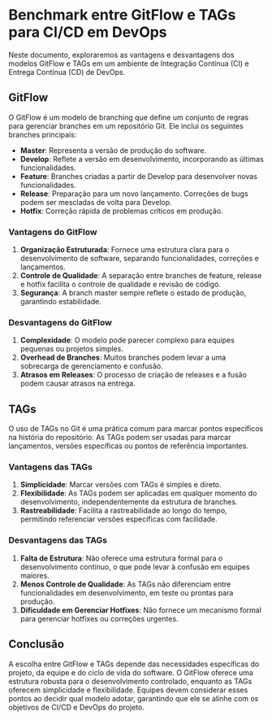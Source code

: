 # Benchmark entre GitFlow e TAGs para CI/CD em DevOps

Neste documento, exploraremos as vantagens e desvantagens dos modelos GitFlow e TAGs em um ambiente de Integração Contínua (CI) e Entrega Contínua (CD) de DevOps.

## GitFlow

O GitFlow é um modelo de branching que define um conjunto de regras para gerenciar branches em um repositório Git. Ele inclui os seguintes branches principais:

- **Master**: Representa a versão de produção do software.
- **Develop**: Reflete a versão em desenvolvimento, incorporando as últimas funcionalidades.
- **Feature**: Branches criadas a partir de Develop para desenvolver novas funcionalidades.
- **Release**: Preparação para um novo lançamento. Correções de bugs podem ser mescladas de volta para Develop.
- **Hotfix**: Correção rápida de problemas críticos em produção.

### Vantagens do GitFlow

1. **Organização Estruturada**: Fornece uma estrutura clara para o desenvolvimento de software, separando funcionalidades, correções e lançamentos.
2. **Controle de Qualidade**: A separação entre branches de feature, release e hotfix facilita o controle de qualidade e revisão de código.
3. **Segurança**: A branch master sempre reflete o estado de produção, garantindo estabilidade.

### Desvantagens do GitFlow

1. **Complexidade**: O modelo pode parecer complexo para equipes pequenas ou projetos simples.
2. **Overhead de Branches**: Muitos branches podem levar a uma sobrecarga de gerenciamento e confusão.
3. **Atrasos em Releases**: O processo de criação de releases e a fusão podem causar atrasos na entrega.

## TAGs

O uso de TAGs no Git é uma prática comum para marcar pontos específicos na história do repositório. As TAGs podem ser usadas para marcar lançamentos, versões específicas ou pontos de referência importantes.

### Vantagens das TAGs

1. **Simplicidade**: Marcar versões com TAGs é simples e direto.
2. **Flexibilidade**: As TAGs podem ser aplicadas em qualquer momento do desenvolvimento, independentemente da estrutura de branches.
3. **Rastreabilidade**: Facilita a rastreabilidade ao longo do tempo, permitindo referenciar versões específicas com facilidade.

### Desvantagens das TAGs

1. **Falta de Estrutura**: Não oferece uma estrutura formal para o desenvolvimento contínuo, o que pode levar à confusão em equipes maiores.
2. **Menos Controle de Qualidade**: As TAGs não diferenciam entre funcionalidades em desenvolvimento, em teste ou prontas para produção.
3. **Dificuldade em Gerenciar Hotfixes**: Não fornece um mecanismo formal para gerenciar hotfixes ou correções urgentes.

## Conclusão

A escolha entre GitFlow e TAGs depende das necessidades específicas do projeto, da equipe e do ciclo de vida do software. O GitFlow oferece uma estrutura robusta para o desenvolvimento controlado, enquanto as TAGs oferecem simplicidade e flexibilidade. Equipes devem considerar esses pontos ao decidir qual modelo adotar, garantindo que ele se alinhe com os objetivos de CI/CD e DevOps do projeto.